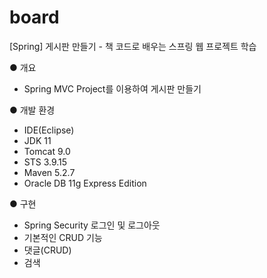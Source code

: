 # board
[Spring] 게시판 만들기 - 책 코드로 배우는 스프링 웹 프로젝트 학습

● 개요
 - Spring MVC Project를 이용하여 게시판 만들기
 
● 개발 환경
 - IDE(Eclipse)
 - JDK 11
 - Tomcat 9.0
 - STS 3.9.15
 - Maven 5.2.7
 - Oracle DB 11g Express Edition

● 구현
 - Spring Security 로그인 및 로그아웃
 - 기본적인 CRUD 기능
 - 댓글(CRUD)
 - 검색

